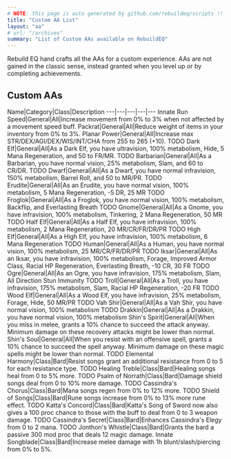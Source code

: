 ```yaml
---
# NOTE: this page is auto generated by github.com/rebuildeq/scripts !!
title: "Custom AA List"
layout: "aa"
# url: "/archives"
summary: "List of Custom AAs available on RebuildEQ"
---
```


Rebuild EQ hand crafts all the AAs for a custom experience. AAs are not gained in the classic sense, instead granted when you level up or by completing achievements.

## Custom AAs

Name|Category|Class|Description
---|---|---|---|---
Innate Run Speed|General|All|Increase movement from 0% to 3% when not affected by a movement speed buff.
Packrat|General|All|Reduce weight of items in your inventory from 0% to 3%.
Planar Power|General|All|Increase max STR/DEX/AGI/DEX/WIS/INT/CHA from 255 to 265 (+10).
TODO Dark Elf|General|All|As a Dark Elf, you have ultravision, 100% metabolism, Hide, 5 Mana Regeneration, and 50 to FR/MR.
TODO Barbarian|General|All|As a Barbarian, you have normal vision, 25% metabolism, Slam, and 60 to CR/DR.
TODO Dwarf|General|All|As a Dwarf, you have normal infravision, 150% metabolism, Barrel Roll, and 50 to MR/PR.
TODO Erudite|General|All|As an Erudite, you have normal vision, 100% metabolism, 5 Mana Regeneration, -5 DR, 25 MR
TODO Froglok|General|All|As a Froglok, you have normal vision, 100% metabolism, Backflip, and Everlasting Breath
TODO Gnome|General|All|As a Gnome, you have infravision, 100% metabolism, Tinkering, 2 Mana Regeneration, 50 MR
TODO Half Elf|General|All|As a Half Elf, you have infravision, 100% metabolism, 2 Mana Regeneration, 20 MR/CR/FR/DR/PR
TODO High Elf|General|All|As a High Elf, you have infravision, 100% metabolism, 6 Mana Regeneration
TODO Human|General|All|As a Human, you have normal vision, 100% metabolism, 25 MR/CR/FR/DR/PR
TODO Iksar|General|All|As an Iksar, you have infravision, 100% metabolism, Forage, Improved Armor Class, Racial HP Regeneration, Everlasting Breath, -10 CR, 30 FR
TODO Ogre|General|All|As an Ogre, you have infravision, 175% metabolism, Slam, All Direction Stun Immunity
TODO Troll|General|All|As a Troll, you have infravision, 175% metabolism, Slam, Racial HP Regeneration, -20 FR
TODO Wood Elf|General|All|As a Wood Elf, you have infravision, 25% metabolism, Forage, Hide, 50 MR/PR
TODO Vah Shir|General|All|As a Vah Shir, you have normal vision, 100% metabolism
TODO Drakkin|General|All|As a Drakkin, you have normal vision, 100% metabolism
Shin's Spirit|General|All|When you miss in melee, grants a 10% chance to succeed the attack anyway. Minimum damage on these recovery attacks might be lower than normal.
Shin's Soul|General|All|When you resist with an offensive spell, grants a 10% chance to succeed the spell anyway. Minimum damage on these magic spells might be lower than normal.
TODO Elemental Harmony|Class|Bard|Resist songs grant an additional resistance from 0 to 5 for each resistance type.
TODO Healing Treble|Class|Bard|Healing songs heal from 0 to 5% more.
TODO Psalm of Norrath|Class|Bard|Damage shield songs deal from 0 to 10% more damage.
TODO Cassindra's Chorus|Class|Bard|Mana songs regen from 0% to 12% more.
TODO Shield of Songs|Class|Bard|Rune songs increase from 0% to 13% more rune effect.
TODO Katta's Concord|Class|Bard|Katta's Song of Sword now also gives a 100 proc chance to those with the buff to deal from 0 to 3 weapon damage.
TODO Cassindra's Secret|Class|Bard|Enhances Cassindra\'s Elegy from 0 to 2 mana.
TODO Jonthon's Whistle|Class|Bard|Grants the bard a passive 300 mod proc that deals 12 magic damage.
Innate Songblade|Class|Bard|Increase melee damage with 1h blunt/slash/piercing from 0% to 5%.
